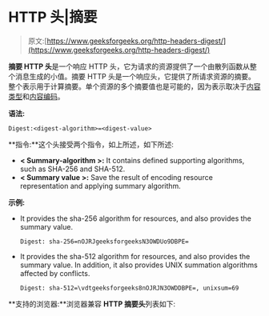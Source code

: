 # HTTP 头|摘要

> 原文:[https://www.geeksforgeeks.org/http-headers-digest/](https://www.geeksforgeeks.org/http-headers-digest/)

**摘要 HTTP 头**是一个响应 HTTP 头，它为请求的资源提供了一个由散列函数从整个消息生成的小值。摘要 HTTP 头是一个响应头，它提供了所请求资源的摘要。整个表示用于计算摘要。单个资源的多个摘要值也是可能的，因为表示取决于[内容类型](https://www.geeksforgeeks.org/http-headers-content-type/)和[内容编码](https://www.geeksforgeeks.org/http-headers-content-encoding/)。

**语法:**

```
Digest:<digest-algorithm>=<digest-value>
```

**指令:**这个头接受两个指令，如上所述，如下所述:

*   **< Summary-algorithm >:** It contains defined supporting algorithms, such as SHA-256 and SHA-512.
*   **< Summary value >:** Save the result of encoding resource representation and applying summary algorithm.

**示例:**

*   It provides the sha-256 algorithm for resources, and also provides the summary value.

    ```
    Digest: sha-256=nOJRJgeeksforgeeksN3OWDUo9DBPE=
    ```

*   It provides the sha-512 algorithm for resources, and also provides the summary value. In addition, it also provides UNIX summation algorithms affected by conflicts.

    ```
    Digest: sha-512=\vdtgeeksforgeeks8nOJRJN3OWDDBPE=, unixsum=69
    ```

**支持的浏览器:**浏览器兼容 **HTTP 摘要头**列表如下: